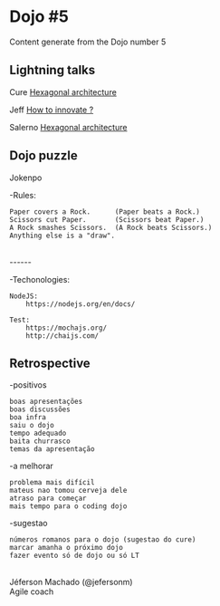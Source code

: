 <h1>Dojo #5</h1>

<p>Content generate from the Dojo number 5</p>

<h2>Lightning talks</h2>

<p>Cure <a href="http://www.slideshare.net/marcelocure/hexagonal-architecture">Hexagonal architecture</a></p>
<p>Jeff <a href="http://www.slideshare.net/jefersonm/how-to-innovate-53596305">How to innovate ?</a></p>
<p>Salerno <a href="http://www.slideshare.net/salerno1/v8-google">Hexagonal architecture</a></p>


<h2>Dojo puzzle</h2>

<p>Jokenpo</p>

-Rules:

	Paper covers a Rock.      (Paper beats a Rock.)
	Scissors cut Paper.       (Scissors beat Paper.)
	A Rock smashes Scissors.  (A Rock beats Scissors.)
	Anything else is a "draw".


</br>------

-Techonologies:

	NodeJS:
		https://nodejs.org/en/docs/

	Test:
		https://mochajs.org/
		http://chaijs.com/
		
<h2>Retrospective</h2>

-positivos

	boas apresentações
	boas discussões
	boa infra
	saiu o dojo
	tempo adequado
	baita churrasco
	temas da apresentação

-a melhorar

	problema mais difícil
	mateus nao tomou cerveja dele
	atraso para começar
	mais tempo para o coding dojo

-sugestao

	números romanos para o dojo (sugestao do cure)
	marcar amanha o próximo dojo
	fazer evento só de dojo ou só LT


</br>
Jéferson Machado (@jefersonm) </br>
Agile coach </br>
